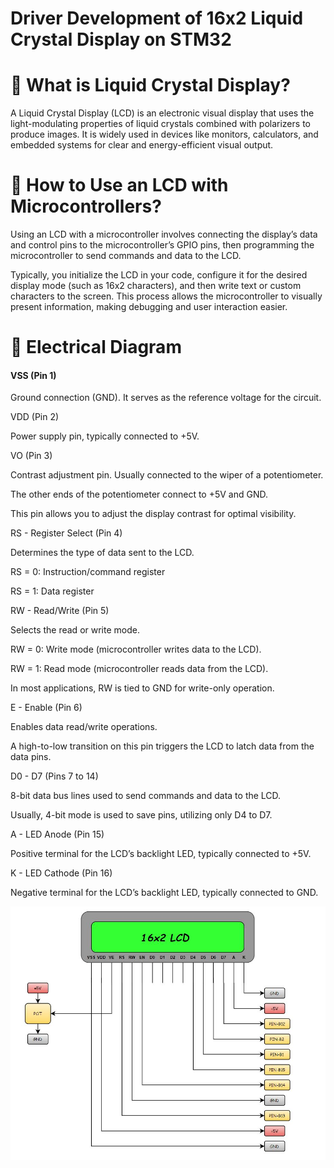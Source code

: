# Driver Development of 16x2 Liquid Crystal Display on STM32 

# 🚀 What is Liquid Crystal Display?

A Liquid Crystal Display (LCD) is an electronic visual display that uses the light-modulating properties of liquid crystals combined with polarizers to produce images. It is widely used in devices like monitors, calculators, and embedded systems for clear and energy-efficient visual output.

# 🚀 How to Use an LCD with Microcontrollers?

Using an LCD with a microcontroller involves connecting the display’s data and control pins to the microcontroller’s GPIO pins, then programming the microcontroller to send commands and data to the LCD. 

Typically, you initialize the LCD in your code, configure it for the desired display mode (such as 16x2 characters), and then write text or custom characters to the screen. This process allows the microcontroller to visually present information, making debugging and user interaction easier.

# 🚀 Electrical Diagram

<h4> VSS (Pin 1) </h4>

Ground connection (GND). It serves as the reference voltage for the circuit.

</h4> VDD (Pin 2) </h4>

Power supply pin, typically connected to +5V.

</h4> VO (Pin 3) </h4>

Contrast adjustment pin. Usually connected to the wiper of a potentiometer.

The other ends of the potentiometer connect to +5V and GND.

This pin allows you to adjust the display contrast for optimal visibility.

</h4> RS - Register Select (Pin 4) </h4>

Determines the type of data sent to the LCD.

RS = 0: Instruction/command register

RS = 1: Data register

</h4> RW - Read/Write (Pin 5) </h4>

Selects the read or write mode.

RW = 0: Write mode (microcontroller writes data to the LCD).

RW = 1: Read mode (microcontroller reads data from the LCD).

In most applications, RW is tied to GND for write-only operation.

</h4> E - Enable (Pin 6) </h4>

Enables data read/write operations.

A high-to-low transition on this pin triggers the LCD to latch data from the data pins.

</h4> D0 - D7 (Pins 7 to 14) </h4>

8-bit data bus lines used to send commands and data to the LCD.

Usually, 4-bit mode is used to save pins, utilizing only D4 to D7.

</h4> A - LED Anode (Pin 15) </h4>

Positive terminal for the LCD’s backlight LED, typically connected to +5V.

</h4> K - LED Cathode (Pin 16)

Negative terminal for the LCD’s backlight LED, typically connected to GND.

![Shematic](images/shematic.JPG)